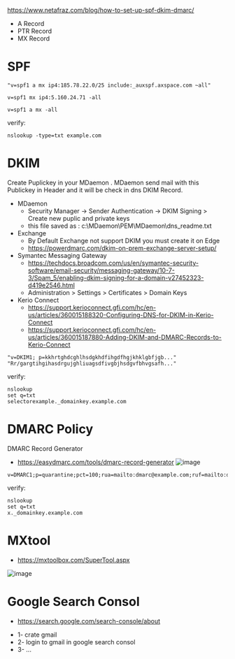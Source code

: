 https://www.netafraz.com/blog/how-to-set-up-spf-dkim-dmarc/
- A Record
- PTR Record
- MX Record

# SPF
```
"v=spf1 a mx ip4:185.78.22.0/25 include:_auxspf.axspace.com ~all"
```
```
v=spf1 mx ip4:5.160.24.71 -all
```
```
v=spf1 a mx -all
```
verify:
```
nslookup -type=txt example.com
```
# DKIM 
Create Puplickey in your MDaemon . MDaemon send mail with this Publickey in Header and it will be check in dns DKIM Record.
* MDaemon
  - Security Manager -> Sender Authentication -> DKIM Signing > Create new puplic and private keys
  - this file saved as : c:\MDaemon\PEM\MDaemon\dns_readme.txt
 * Exchange
   - By Default Exchange not support DKIM you must create it on Edge 
   - https://powerdmarc.com/dkim-on-prem-exchange-server-setup/
 * Symantec Messaging Gateway 
   - https://techdocs.broadcom.com/us/en/symantec-security-software/email-security/messaging-gateway/10-7-3/Spam_5/enabling-dkim-signing-for-a-domain-v27452323-d419e2546.html
   - Administration > Settings > Certificates > Domain Keys
 * Kerio Connect
   - https://support.kerioconnect.gfi.com/hc/en-us/articles/360015188320-Configuring-DNS-for-DKIM-in-Kerio-Connect
   - https://support.kerioconnect.gfi.com/hc/en-us/articles/360015187880-Adding-DKIM-and-DMARC-Records-to-Kerio-Connect

```
"v=DKIM1; p=kkhrtghdcghlhsdgkhdfihgdfhgjkhklgbfjgb..."
"Rr/gargtihgihasdrgujghliuagsdfivgbjhsdgvfbhvgsafh..."
```
verify:
```
nslookup
set q=txt
selectorexample._domainkey.example.com
```

# DMARC  Policy
DMARC Record Generator
* https://easydmarc.com/tools/dmarc-record-generator
![image](https://github.com/user-attachments/assets/d1d46195-c494-4da4-9563-9dd7d58f8262)
 
```
v=DMARC1;p=quarantine;pct=100;rua=mailto:dmarc@example.com;ruf=mailto:dmarcfailure@example.com;ri=86400;aspf=r;adkim=r;fo=1

```
verify:
```
nslookup
set q=txt
x._domainkey.example.com
```

#  MXtool
* https://mxtoolbox.com/SuperTool.aspx

![image](https://github.com/user-attachments/assets/d2b55635-ceaa-40d6-ada7-e00ed24db92e)


# Google Search Consol
* https://search.google.com/search-console/about
- 1- crate gmail
- 2- login to gmail in google search consol
- 3- ...
